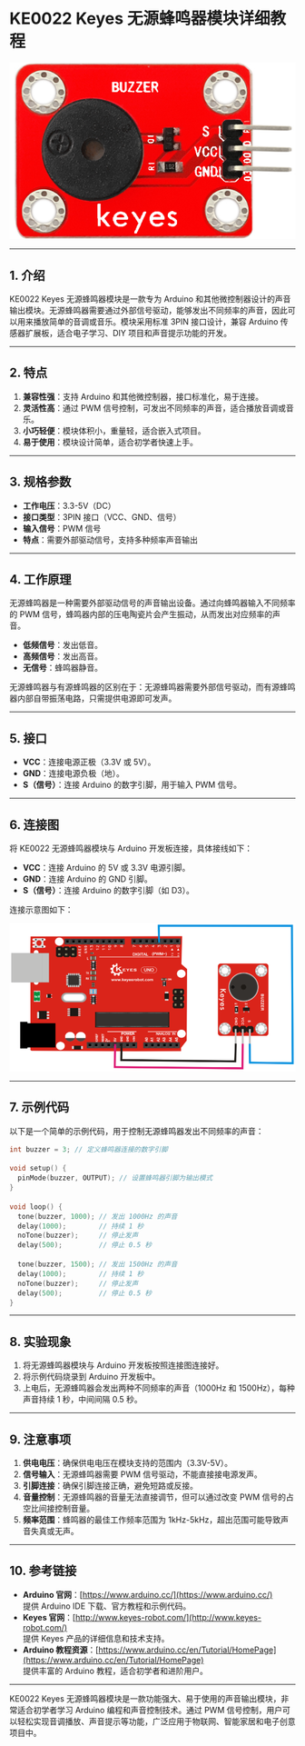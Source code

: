 # KE0022 Keyes 无源蜂鸣器模块详细教程

![image-20250312153743541](media/image-20250312153743541.png)

---

## **1. 介绍**

KE0022 Keyes 无源蜂鸣器模块是一款专为 Arduino 和其他微控制器设计的声音输出模块。无源蜂鸣器需要通过外部信号驱动，能够发出不同频率的声音，因此可以用来播放简单的音调或音乐。模块采用标准 3PIN 接口设计，兼容 Arduino 传感器扩展板，适合电子学习、DIY 项目和声音提示功能的开发。

---

## **2. 特点**

1. **兼容性强**：支持 Arduino 和其他微控制器，接口标准化，易于连接。  
2. **灵活性高**：通过 PWM 信号控制，可发出不同频率的声音，适合播放音调或音乐。  
3. **小巧轻便**：模块体积小，重量轻，适合嵌入式项目。  
4. **易于使用**：模块设计简单，适合初学者快速上手。  

---

## **3. 规格参数**

- **工作电压**：3.3-5V（DC）  
- **接口类型**：3PIN 接口（VCC、GND、信号）  
- **输入信号**：PWM 信号  
- **特点**：需要外部驱动信号，支持多种频率声音输出  

---

## **4. 工作原理**

无源蜂鸣器是一种需要外部驱动信号的声音输出设备。通过向蜂鸣器输入不同频率的 PWM 信号，蜂鸣器内部的压电陶瓷片会产生振动，从而发出对应频率的声音。  
- **低频信号**：发出低音。  
- **高频信号**：发出高音。  
- **无信号**：蜂鸣器静音。  

无源蜂鸣器与有源蜂鸣器的区别在于：无源蜂鸣器需要外部信号驱动，而有源蜂鸣器内部自带振荡电路，只需提供电源即可发声。

---

## **5. 接口**

- **VCC**：连接电源正极（3.3V 或 5V）。  
- **GND**：连接电源负极（地）。  
- **S（信号）**：连接 Arduino 的数字引脚，用于输入 PWM 信号。  

---

## **6. 连接图**

将 KE0022 无源蜂鸣器模块与 Arduino 开发板连接，具体接线如下：  
- **VCC**：连接 Arduino 的 5V 或 3.3V 电源引脚。  
- **GND**：连接 Arduino 的 GND 引脚。  
- **S（信号）**：连接 Arduino 的数字引脚（如 D3）。  

连接示意图如下：  

![](media/image-20250312153802421.png)

---

## **7. 示例代码**

以下是一个简单的示例代码，用于控制无源蜂鸣器发出不同频率的声音：

```cpp
int buzzer = 3; // 定义蜂鸣器连接的数字引脚

void setup() {
  pinMode(buzzer, OUTPUT); // 设置蜂鸣器引脚为输出模式
}

void loop() {
  tone(buzzer, 1000); // 发出 1000Hz 的声音
  delay(1000);        // 持续 1 秒
  noTone(buzzer);     // 停止发声
  delay(500);         // 停止 0.5 秒

  tone(buzzer, 1500); // 发出 1500Hz 的声音
  delay(1000);        // 持续 1 秒
  noTone(buzzer);     // 停止发声
  delay(500);         // 停止 0.5 秒
}
```

---

## **8. 实验现象**

1. 将无源蜂鸣器模块与 Arduino 开发板按照连接图连接好。  
2. 将示例代码烧录到 Arduino 开发板中。  
3. 上电后，无源蜂鸣器会发出两种不同频率的声音（1000Hz 和 1500Hz），每种声音持续 1 秒，中间间隔 0.5 秒。  

---

## **9. 注意事项**

1. **供电电压**：确保供电电压在模块支持的范围内（3.3V-5V）。  
2. **信号输入**：无源蜂鸣器需要 PWM 信号驱动，不能直接接电源发声。  
3. **引脚连接**：确保引脚连接正确，避免短路或反接。  
4. **音量控制**：无源蜂鸣器的音量无法直接调节，但可以通过改变 PWM 信号的占空比间接控制音量。  
5. **频率范围**：蜂鸣器的最佳工作频率范围为 1kHz-5kHz，超出范围可能导致声音失真或无声。  

---

## **10. 参考链接**

- **Arduino 官网**：[https://www.arduino.cc/](https://www.arduino.cc/)  
  提供 Arduino IDE 下载、官方教程和示例代码。  
- **Keyes 官网**：[http://www.keyes-robot.com/](http://www.keyes-robot.com/)  
  提供 Keyes 产品的详细信息和技术支持。  
- **Arduino 教程资源**：[https://www.arduino.cc/en/Tutorial/HomePage](https://www.arduino.cc/en/Tutorial/HomePage)  
  提供丰富的 Arduino 教程，适合初学者和进阶用户。  

---

KE0022 Keyes 无源蜂鸣器模块是一款功能强大、易于使用的声音输出模块，非常适合初学者学习 Arduino 编程和声音控制技术。通过 PWM 信号控制，用户可以轻松实现音调播放、声音提示等功能，广泛应用于物联网、智能家居和电子创意项目中。

